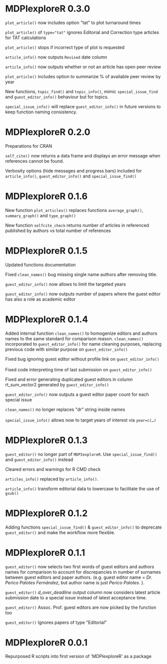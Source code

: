 # MDPIexploreR 0.3.0

`plot_article()` now includes option "tat" to plot turnaround times

`plot_article()` of `type="tat"` ignores Editorial and Correction type articles for TAT calculations

`plot_article()` stops if incorrect type of plot is requested

`article_info()` now outputs `Revised` date column

`article_info()` now outputs whether or not an article has open peer review

`plot_article()` includes option to summarize % of available peer review by year 

New functions, `topic_find()` and `topic_info()`, mimic `special_issue_find` and `guest_editor_info()` behaviour but for topics. 

`special_issue_info()` will replace `guest_editor_info()` in future versions to keep function naming consistency.

# MDPIexploreR 0.2.0 

Preparations for CRAN

`self_cite()` now returns a data frame and displays an error message when references cannot be found.

Verbosity options (hide messages and progress bars) included for `article_info()`, `guest_editor_info()` and `special_issue_find()`

# MDPIexploreR 0.1.6 

New function `plot_articles()` replaces functions `average_graph()`, `summary_graph()` and `type_graph()`

New function `selfcite_check` returns number of articles in referenced published by authors vs total number of references


# MDPIexploreR 0.1.5 

Updated functions documentation

Fixed `clean_names()` bug missing single name authors after removing title. 

`guest_editor_info()` now allows to limit the targeted years

`guest_editor_info()` now outputs number of papers where the guest editor has also a role as academic editor

# MDPIexploreR 0.1.4 

Added internal function `clean_names()` to homogenize editors and authors names to the same standard for comparison reason. `clean_names()` incorporated to `guest_editor_info()` for name cleaning purposes, replacing previous code with similar purpose on `guest_editor_info()`

Fixed bug ignoring guest editor without profile link on `guest_editor_info()`\
\
Fixed code interpreting time of last submission on `guest_editor_info()`

Fixed and error generating duplicated guest editors in column rt_sum_vector2 generated by `guest_editor_info()`

`guest_editor_info()` now outputs a guest editor paper count for each special issue

`clean_names()` no longer replaces "dr" string inside names\
\
`special_issue_info()` allows now to target years of interest via `year=c(…)`

# MDPIexploreR 0.1.3 

`guest_editor()` no longer part of `MDPIexploreR`. Use `special_issue_find()` and `guest_editor_info()` instead

Cleared errors and warnings for R CMD check

`articles_info()` replaced by `article_info()`.

`article_info()` transform editorial data to lowercase to facilitate the use of `gsub()`

# MDPIexploreR 0.1.2

Adding functions `special_issue_find()` & `guest_editor_info()` to deprecate `guest_editor()` and make the workflow more flexible.

# MDPIexploreR 0.1.1 

`guest_editor()` now selects two first words of guest editors and authors names for comparison to account for discrepancies in number of surnames between guest editors and paper authors. (e.g. guest editor name = *Dr. Perico Palotes Fernández*, but author name is just *Perico Palotes*. ).

`guest_editor()` *d_over_deadline* output column now considers latest article submission date to a special issue instead of latest acceptance time.

`guest_editor()` Assoc. Prof. guest editors are now picked by the function too

`guest_editor()` Ignores papers of type "Editorial"

# MDPIexploreR 0.0.1

Repurposed R scripts into first version of 'MDPIexploreR' as a package
